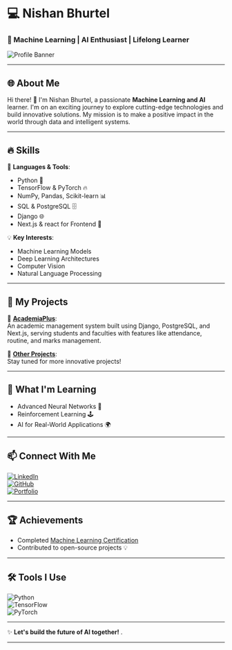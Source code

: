 
# 💻 Nishan Bhurtel  
### 🌟 Machine Learning | AI Enthusiast | Lifelong Learner  

![Profile Banner](https://via.placeholder.com/1200x400?text=Welcome+to+My+GitHub+Profile!)

---

## 🌐 About Me  
Hi there! 👋 I'm Nishan Bhurtel, a passionate **Machine Learning and AI** learner. I'm on an exciting journey to explore cutting-edge technologies and build innovative solutions. My mission is to make a positive impact in the world through data and intelligent systems.  

---

## 🔥 Skills  
🚀 **Languages & Tools**:  
- Python 🐍  
- TensorFlow & PyTorch 🔥  
- NumPy, Pandas, Scikit-learn 📊  
- SQL & PostgreSQL 🗄️  
- Django 🌐  
- Next.js & react for Frontend 🌟  

💡 **Key Interests**:  
- Machine Learning Models  
- Deep Learning Architectures  
- Computer Vision  
- Natural Language Processing  

---

## 🚀 My Projects  
🌟 **[AcademiaPlus](#)**:  
An academic management system built using Django, PostgreSQL, and Next.js, serving students and faculties with features like attendance, routine, and marks management.  

🌟 **[Other Projects](#)**:  
Stay tuned for more innovative projects!  

---

## 🌱 What I'm Learning  
- Advanced Neural Networks 🤖  
- Reinforcement Learning 🕹️  
- AI for Real-World Applications  🌍  

---

## 📫 Connect With Me  
[![LinkedIn](https://img.shields.io/badge/LinkedIn-%230077B5.svg?style=for-the-badge&logo=linkedin&logoColor=white)](https://linkedin.com/in/your-linkedin)  
[![GitHub](https://img.shields.io/badge/GitHub-%2312100E.svg?style=for-the-badge&logo=github&logoColor=white)](https://github.com/your-github)  
[![Portfolio](https://img.shields.io/badge/Portfolio-%23000000.svg?style=for-the-badge&logo=web&logoColor=white)](https://your-portfolio-link.com)  

---

## 🏆 Achievements  
- Completed [Machine Learning Certification](#)  
- Contributed to open-source projects 💡  

---

## 🛠️ Tools I Use  
![Python](https://img.shields.io/badge/Python-%2314354C.svg?style=for-the-badge&logo=python&logoColor=white)  
![TensorFlow](https://img.shields.io/badge/TensorFlow-%23FF6F00.svg?style=for-the-badge&logo=tensorflow&logoColor=white)  
![PyTorch](https://img.shields.io/badge/PyTorch-%23EE4C2C.svg?style=for-the-badge&logo=pytorch&logoColor=white)  

---

✨ **Let's build the future of AI together!**   .

---

